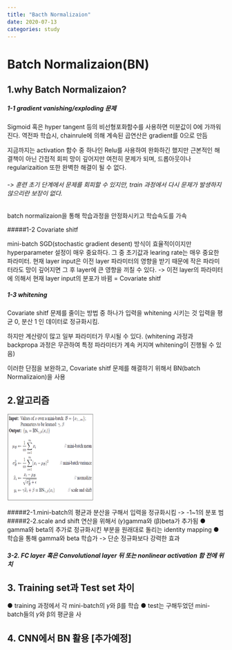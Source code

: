 ```yaml
---
title: "Bacth Normalizaion"
date: 2020-07-13
categories: study
---
```

# Batch Normalizaion(BN)

## 1.why Batch Normalizaion?

##### 1-1 gradient vanishing/exploding 문제

  Sigmoid 혹은 hyper tangent 등의 비선형포화함수를 사용하면 미분값이 0에 가까워진다.
  역전파 학습시, chainrule에 의해 계속된 곱연산은 gradient를 0으로 만듬

  지금까지는 activation 함수 중 하나인 Relu를 사용하여 완화하긴 했지만 근본적인 해결책이 아닌 간접적 회피
  망이 깊어지만 여전히 문제가 되며, 드롭아웃이나 regularizaition 또한 완벽한 해결이 될 수 없다.

###### -> 훈련 초기 단계에서 문제를 회피할 수 있지만, train 과정에서 다시 문제가 발생하지 않으리란 보장이 없다.
  batch normalizaion을 통해 학습과정을 안정화시키고 학습속도를 가속


#####1-2 Covariate shitf

  mini-batch SGD(stochastic gradient desent) 방식이 효율적이이지만 hyperparameter 설정이 매우 중요하다.
  그 중 초기값과 learing rate는 매우 중요한 파라미터.
  현재 layer input은 이전 layer 파라미터의 영향을 받기 때문에 작은 파라미터라도 망이 깊어지면 그 후 layer에 큰 영향을
  끼칠 수 있다.
  -> 이전 layer의 파라미터에 의해서 현재 layer input의 분포가 바뀜 = Covariate shitf


##### 1-3 whitening

  Covariate shitf 문제를 줄이는 방법 중 하나가 입력을 whitening 시키는 것
  입력을 평균 0, 분산 1 인 데이터로 정규화시킴.


  하지만 계산량이 많고 일부 파라미터가 무시될 수 있다. (whitening 과정과 backpropa 과정은 무관하여 특정
  파라미터가 계속 커지며 whitening이 진행될 수 있음)

  이러한 단점을 보완하고, Covariate shitf 문제를 해결하기 위해서 BN(batch Normalizaion)을 사용

## 2.알고리즘
<img src="https://github.com/LeeChangHoon12/fafez0216.github.io/blob/master/_posts/imgs/BatchNormalizationTransform.png"  width="200" height="200">

#####2-1.mini-batch의 평균과 분산을 구해서 입력을 정규화시킴 -> -1~1의 분포 범
#####2-2.scale and shift 연산을 위해서 (𝛾)gamma와 (β)beta가 추가됨
● gamma와 beta의 추가로 정규화시킨 부분을 원래대로 돌리는 identity mapping
● 학습을 통해 gamma와 beta 학습가 -> 단순 정규화보다 강력한 효과


##### 3-2. FC layer 혹은 Convolutional layer 뒤 또는 nonlinear activation 함 전에 위치



## 3. Training set과 Test set 차이
● training 과정에서 각 mini-batch의 𝛾와 β를 학습
● test는 구해두었던 mini-batch들의 𝛾와 β의 평균을 사

## 4. CNN에서 BN 활용 [추가예정]

